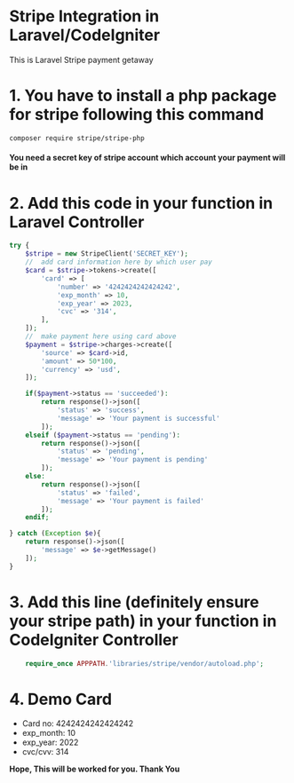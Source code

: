 # Stripe Integration in Laravel/CodeIgniter
This is Laravel Stripe payment getaway
# 1. You have to install a php package for stripe following this command 
```composer require stripe/stripe-php ```

<h4>You need a <b>secret key</b> of stripe account which account your payment will be in</h4>

# 2. Add this code in your function in Laravel Controller
```php
try {
    $stripe = new StripeClient('SECRET_KEY');
    //  add card information here by which user pay
    $card = $stripe->tokens->create([
        'card' => [
            'number' => '4242424242424242',
            'exp_month' => 10,
            'exp_year' => 2023,
            'cvc' => '314',
        ],
    ]);
    //  make payment here using card above
    $payment = $stripe->charges->create([
        'source' => $card->id,
        'amount' => 50*100,
        'currency' => 'usd',
    ]);

    if($payment->status == 'succeeded'):
        return response()->json([
            'status' => 'success',
            'message' => 'Your payment is successful'
        ]);
    elseif ($payment->status == 'pending'):
        return response()->json([
            'status' => 'pending',
            'message' => 'Your payment is pending'
        ]);
    else:
        return response()->json([
            'status' => 'failed',
            'message' => 'Your payment is failed'
        ]);
    endif;

} catch (Exception $e){
    return response()->json([
        'message' => $e->getMessage()
    ]);
}
```
# 3. Add this line (definitely ensure your stripe path) in your function in CodeIgniter Controller    
```php
    require_once APPPATH.'libraries/stripe/vendor/autoload.php';
```
# 4. Demo Card
<ul>
    <li>Card no: 4242424242424242</li>
    <li>exp_month: 10</li>
    <li>exp_year: 2022</li>
    <li>cvc/cvv: 314</li>
</ul>


<strong>Hope, This will be worked for you. Thank You</strong>
